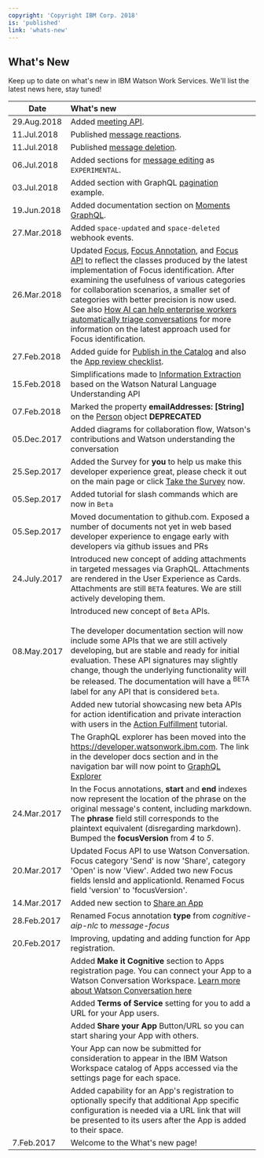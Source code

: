 ```yaml
---
copyright: 'Copyright IBM Corp. 2018'
is: 'published'
link: 'whats-new'
---
```

## What's New

Keep up to date on what's new in IBM Watson Work Services. We'll list the latest news here, stay tuned!

| Date          | What's new       |
| ------------- |:-------------|
| 29.Aug.2018   | Added [meeting API](./guides/V1_wwsg_Meetings.md). |
| 11.Jul.2018   | Published [message reactions](./guides/V1_wwsg_Reactions.md). |
| 11.Jul.2018   | Published [message deletion](./guides/V1_delete_message.md). |
| 06.Jul.2018   | Added sections for [message editing](https://github.com/watsonwork/watsonwork-developer-docs/blob/master/guides/V1_wwsg_EditingMessages.md) as `EXPERIMENTAL`. |
| 03.Jul.2018   | Added section with GraphQL [pagination](./guides/V1_pagination.md) example. |
| 19.Jun.2018   | Added documentation section on [Moments GraphQL](./guides/V1_moment_main.md). |
| 27.Mar.2018   | Added `space-updated` and `space-deleted` webhook events. |
| 26.Mar.2018   | Updated [Focus](./guides/V1_wwsg_ActionIdentification.md), [Focus Annotation](guides/V2_Annotation_Message_Action_Identification.md), and [Focus API](./references/V1_Focus.yml) to reflect the classes produced by the latest implementation of Focus identification. After examining the usefulness of various categories for collaboration scenarios, a smaller set of categories with better precision is now used. See also [How AI can help enterprise workers automatically triage conversations](https://www.ibm.com/blogs/research/2018/01/ai-enterprise-workers-triage-convos/) for more information on the latest approach used for Focus identification. |
| 27.Feb.2018   | Added guide for [Publish in the Catalog](./guides/V1_PublishInTheCatalog.md) and also the [App review checklist](./guides/V1_AppReviewChecklist.md). |
| 15.Feb.2018   | Simplifications made to [Information Extraction](./guides/V1_Annotation_Message_Information_Extraction.md) based on the Watson Natural Language Understanding API |
| 07.Feb.2018   | Marked the property __emailAddresses: [String]__ on the [Person](https://developer.watsonwork.ibm.com/docs/people/) object **DEPRECATED** |
| 05.Dec.2017   | Added diagrams for collaboration flow, Watson's contributions and Watson understanding the conversation |
| 25.Sep.2017   | Added the Survey for **you** to help us make this developer experience great, please check it out on the main page or click [Take the Survey](https://www.surveygizmo.com/s3/3792857/IBM-Watson-Work-Services-Feedback) now. |
| 05.Sep.2017   | Added tutorial for slash commands which are now in `Beta` |
| 05.Sep.2017   | Moved documentation to github.com.  Exposed a number of documents not yet in web based developer experience to engage early with developers via github issues and PRs |
| 24.July.2017  | Introduced new concept of adding attachments in targeted messages via GraphQL. Attachments are rendered in the User Experience as Cards. Attachments are still `BETA` features. We are still actively developing them. |
| 08.May.2017   | Introduced new concept of `Beta` APIs. <br/><br>The developer documentation section will now include some APIs that we are still actively developing, but are stable and ready for initial evaluation. These API signatures may slightly change, though the underlying functionality will be released. The documentation will have a <sup class="badge badge-beta">BETA</sup> label for any API that is considered `beta`. |
|               | Added new tutorial showcasing new beta APIs for action identification and private interaction with users in the [Action Fulfillment](https://developer.watsonwork.ibm.com/docs/tutorials/action-fulfillment) tutorial. |
|               | The GraphQL explorer has been moved into the https://developer.watsonwork.ibm.com. The link in the developer docs section and in the navigation bar will now point to [GraphQL Explorer](https://developer.watsonwork.ibm.com/tools/graphql) |
| 24.Mar.2017   | In the Focus annotations, **start** and **end** indexes now represent the location of the phrase on the original message's content, including markdown. The **phrase** field still corresponds to the plaintext equivalent (disregarding markdown). Bumped the **focusVersion** from *4* to *5*. |
| 20.Mar.2017   | Updated Focus API to use Watson Conversation. Focus category 'Send' is now 'Share', category 'Open' is now 'View'. Added two new Focus fields lensId and applicationId. Renamed Focus field 'version' to 'focusVersion'. |
| 14.Mar.2017   | Added new section to [Share an App](./guides/V1_ShareAnApp.md) |
| 28.Feb.2017   | Renamed Focus annotation **type** from *cognitive-aip-nlc* to *message-focus* |
| 20.Feb.2017   | Improving, updating and adding function for App registration. |
|               | Added **Make it Cognitive** section to Apps registration page. You can connect your App to a Watson Conversation Workspace. [Learn more about Watson Conversation here](https://www.ibm.com/watson/developercloud/conversation.html)|
|               | Added **Terms of Service** setting for you to add a URL for your App users. |
|               | Added **Share your App** Button/URL so you can start sharing your App with others. |
|               | Your App can now be submitted for consideration to appear in the IBM Watson Workspace catalog of Apps accessed via the settings page for each space. |
|               | Added capability for an App's registration to optionally specify that additional App specific configuration is needed via a URL link that will be presented to its users after the App is added to their space. |
| 7.Feb.2017    | Welcome to the What's new page! |
